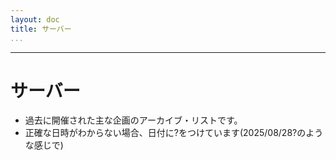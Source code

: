 ```yaml
---
layout: doc
title: サーバー
...
```

---

# サーバー
- 過去に開催された主な企画のアーカイブ・リストです。
- 正確な日時がわからない場合、日付に?をつけています(2025/08/28?のような感じで)